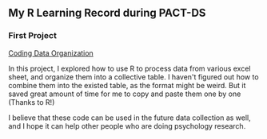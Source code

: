## My R Learning Record during PACT-DS

### First Project
[Coding Data Organization](https://github.com/Git-SXQ6/R-Projects/tree/b197e0cba94375ac33f9626d737f677f1addc05e/PACT-DS/Coding_Data_Organization)

In this project, I explored how to use R to process data from various excel sheet, and organize them into a collective table.
I haven't figured out how to combine them into the existed table, as the format might be weird. But it saved great amount of time for me to copy and paste them one by one (Thanks to R!)

I believe that these code can be used in the future data collection as well, and I hope it can help other people who are doing psychology research.
